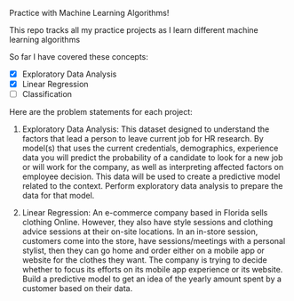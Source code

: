 Practice with Machine Learning Algorithms!

This repo tracks all my practice projects as I learn different machine learning algorithms

So far I have covered these concepts:
- [x] Exploratory Data Analysis
- [x] Linear Regression
- [ ] Classification

Here are the problem statements for each project:

1) Exploratory Data Analysis:
  This dataset designed to understand the factors that lead a person to leave current job for HR research. By model(s) that uses the current credentials, demographics, experience data you will predict the probability of a candidate to look for a new job or will work for the company, as well as interpreting affected factors on employee decision. This data will be used to create a predictive model related to the context. Perform exploratory data analysis to prepare the data for that model.
  
2) Linear Regression:
An e-commerce company based in Florida sells clothing Online. However, they also have style sessions and clothing advice sessions at their on-site locations. In an in-store session, customers come into the store, have sessions/meetings with a personal stylist, then they can go home and order either on a mobile app or website for the clothes they want. The company is trying to decide whether to focus its efforts on its mobile app experience or its website. Build a predictive model to get an idea of the yearly amount spent by a customer based on their data. 
